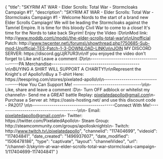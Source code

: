{
    "title": "SKYRIM AT WAR - Elder Scrolls: Total War - Stormcloaks Campaign #1",
    "description": "SKYRIM AT WAR - Elder Scrolls: Total War - Stormcloaks Campaign #1 - Welcome Nords to the start of a brand new Elder Scrolls Campiagn! We will be leading the Stormcloaks against the Tamriel Empire.  It is time for this bloody Civil War to come to a close! It's time for the Nords to take back Skyrim!  Enjoy the Video :D\n\nMod link: http:\/\/www.moddb.com\/mods\/the-elder-scrolls-total-war\n\nUnofficial Patch: http:\/\/www.twcenter.net\/forums\/showthread.php?750685-Sub-mod-Unofficial-TES-Patch-1-3-DOWNLOAD-LINK\n\nJOIN MY DISCORD SERVER: https:\/\/discord.gg\/JjR7UR3\n\nIf you enjoyed the video don't forget to Like and Leave a comment :D\n\n-----------------------------------------PA Merchandise---------------------------------------------\n\nBUYING A SHIRT WILL SUPPORT A CHARITY!\n\nRepresent the Knight's of Apollo!\nBuy a T-shirt Here: https:\/\/teespring.com\/stores\/pixelated-apollo\n\n----------------------------------How You Can Support Me! -----------------------------------\n\n- Like, share and leave a comment :D\n- Turn OFF adblock or whitelist my channel\n- Send me a GREAT battle Replay: pixelatedapollo@gmail.com\n- Purchase a Server at: https:\/\/oasis-hosting.net\/ and use this discount code - PA2017 \n\n------------------------------------------Connect With Me!-----------------------------------------\n\n- Email: pixelatedapollo@gmail.com\n- Twitter: https:\/\/twitter.com\/PixelatedApollo\n- Steam Group:  http:\/\/steamcommunity.com\/groups\/apollosknights\n- Twitch: http:\/\/www.twitch.tv\/pixelatedapollo",
    "channelid": "117404699",
    "videoid": "117404841",
    "date_created": "1496937607",
    "date_modified": "1506478186",
    "type": "captivate",
    "layout": "channelVideo",
    "url": "\/channel-3\/skyrim-at-war-elder-scrolls-total-war-stormcloaks-campaign-1\/117404699-117404841"
}